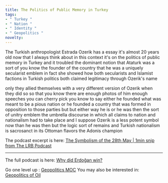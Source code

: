 ```yaml
---
title: The Politics of Public Memory in Turkey
tags:
- " Turkey "
- " Nation "
- " Identity "
- " Geopolitics "
novelty:
---
```


The Turkish anthropologist Estrada Ozerik has a essay it's almost 20 years old now that I always think about in this context it's on the politics of public memory in Turkey and it troubled the dominant notion that Ataturk was a sort of you know the founder of the country that he was a uniquely secularist emblem in fact she showed how both secularists and Islamist factions in Turkish politics both claimed legitimacy through Ozerik's name 

only they allied themselves with a very different version of Ozerik when they did so so that you know there are enough photos of him enough speeches you can cherry pick you know to say either he founded what was meant to be a pious nation or he founded a country that was formed in opposition to those parties but but either way he is or he was then the sort of unitry emblem the umbrella discourse in which all claims to nation and nationalism had to take place and I suppose Ozerik is a less potent symbol now than he was then but the logic sort of remains and Turkish nationalism is sacrosanct in its Ottoman flavors the Adonis champion

The podcast excerpt is here:
[The Symbolism of the 28th May | 1min snip from The LRB Podcast](https://share.snipd.com/snip/b59331cd-6900-41f9-b4e0-164fe8abbfdb)

----

The full podcast is here: [Why did Erdoğan win?](https://share.snipd.com/episode/3ff7b2ee-782a-4feb-95c8-b75f5e7397b8)

Go one level up : [Geopolitics MOC](Notes/Geopolitics%20MOC.md)
You may also be interested in: [Geopolitics of Oil](Notes/Geopolitics%20of%20Oil.md)